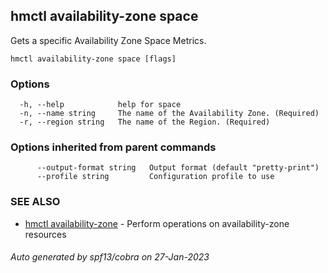 ## hmctl availability-zone space

Gets a specific Availability Zone Space Metrics.

```
hmctl availability-zone space [flags]
```

### Options

```
  -h, --help            help for space
  -n, --name string     The name of the Availability Zone. (Required)
  -r, --region string   The name of the Region. (Required)
```

### Options inherited from parent commands

```
      --output-format string   Output format (default "pretty-print")
      --profile string         Configuration profile to use
```

### SEE ALSO

* [hmctl availability-zone](hmctl_availability-zone.md)	 - Perform operations on availability-zone resources

###### Auto generated by spf13/cobra on 27-Jan-2023

